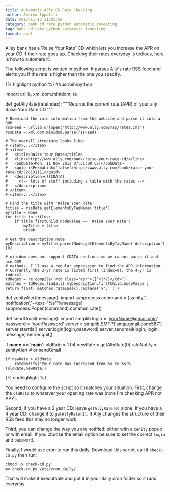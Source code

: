 ```yaml
---
title: Automatic Ally CD Rate Checking
author: Andrew Ippoliti
date: 2013-11-12 11:01:58
category: bank cd rate python automatic investing 
tag: bank cd rate python automatic investing 
layout: post
---
```


Alley bank has a 'Raise Your Rate' CD which lets you increase the APR on your
CD if their rate goes up. Checking their rates everyday is tedious, here is 
how to automate it.

The following script is written in python. It parses Ally's rate RSS feed and
alerts you if the rate is higher than the one you specify.

{% highlight python %}
#!/usr/bin/python

import urllib, xml.dom.minidom, re

def getAllyRate(rateIndex):
	"""Returns the current rate (APR) of your ally Raise Your Rate CD."""

	# Download the rate information from the website and parse it into a DOM
	rssFeed = urllib.urlopen("http://www.ally.com/rss/rates.xml")
	rssData = xml.dom.minidom.parse(rssFeed)

	# The overall structure looks like:
	# <item>...</item>
	# <item>
	#   <title>Raise Your Rate</title>
	#   <link>http://www.ally.com/bank/raise-your-rate-cd/</link>
	#   <pubDate>Mon, 11 Nov 2013 07:31:08 CST</pubDate>
	#   <guid isPermaLink="false">http://www.ally.com/bank/raise-your-rate-cd/?20131111</guid>
	#   <description><![CDATA[
	#     <!-- lots of stuff including a table with the rates -->
	#   </description>
	# </item>
	# <item>...</item>

	# Find the title with 'Raise Your Rate'
	titles = rssData.getElementsByTagName('title')
	myTitle = None
	for title in titles:
		if title.firstChild.nodeValue == 'Raise Your Rate':
			myTitle = title
			break

	# Get the description node
	myDescription = myTitle.parentNode.getElementsByTagName('description')[0]

	# minidom does not support CDATA sections so we cannot parse it and use DOM
	# methods. I'll use a regular expression to find the APR information.
	# Currently the 2-yr rate is listed first (index=0), the 4-yr is index=1.
	tdRegex = re.compile('<td class="apr">([^<]*?)</td>')
	matches = tdRegex.findall( myDescription.firstChild.nodeValue )
	return float( matches[rateIndex].replace('%','') )

def zenityAlert(message):
	import subprocess
	command = ['zenity','--notification','--text=\'%s\''%message]
	subprocess.Popen(command).communicate()

def sendGmail(message):
	import smtplib
	login = 'yourName@gmail.com'
	password = 'yourPassword'
	server = smtplib.SMTP('smtp.gmail.com:587')
	server.starttls()
	server.login(login,password)
	server.sendmail(login, login, message)
	server.quit()

if __name__ == '__main__':
	oldRate = 1.04
	newRate = getAllyRate(0)
	rateNotify = zenityAlert # or sendGmail

	if newRate > oldRate:
		rateNotify('Your rate has increased from %s to %s'%(oldRate,newRate))

{% endhighlight %}

You need to configure the script so it matches your situation. First, change
the `oldRate` to whatever your opening rate was (note I'm checking APR not
APY).

Second, if you have a 2 year CD: leave `getAllyRate(0)` alone. If you have a 4
year CD: change it to `getAllyRate(1)`. If Ally changes the structure of their
RSS feed this may no longer work.

Third, you can change the way you are notified: either with a `zenity` popup or
with email. If you choose the email option be sure to set the correct `login`
and `password`.

Finally, I would use cron to run this daily. Download this script, call it
`check-cd.py` then run:

	chmod +x check-cd.py
	mv check-cd.py /etc/cron.daily/

That will make it executable and put it in your daily cron folder so it runs
everyday.

